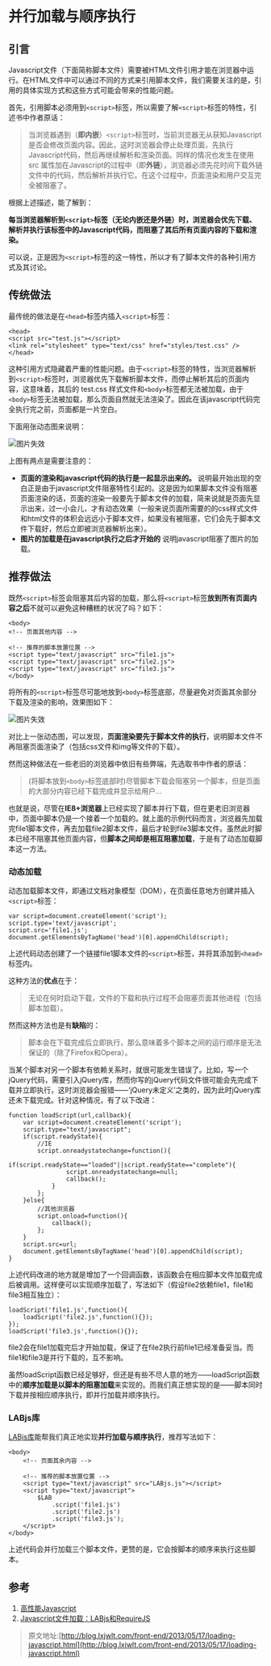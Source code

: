 # 并行加载与顺序执行

## 引言
Javascript文件（下面简称脚本文件）需要被HTML文件引用才能在浏览器中运行。在HTML文件中可以通过不同的方式来引用脚本文件，我们需要关注的是，引用的具体实现方式和这些方式可能会带来的性能问题。

首先，引用脚本必须用到`<script>`标签，所以需要了解`<script>`标签的特性，引述书中作者原话：

> 当浏览器遇到（**即内嵌**）`<script>`标签时，当前浏览器无从获知Javascript是否会修改页面内容。因此，这时浏览器会停止处理页面，先执行Javascript代码，然后再继续解析和渲染页面。同样的情况也发生在使用 src 属性加在Javascript的过程中（即**外链**），浏览器必须先花时间下载外链文件中的代码，然后解析并执行它。在这个过程中，页面渲染和用户交互完全被阻塞了。

根据上述描述，能了解到：

**每当浏览器解析到`<script>`标签（无论内嵌还是外链）时，浏览器会优先下载、解析并执行该标签中的Javascript代码，而阻塞了其后所有页面内容的下载和渲染。**

可以说，正是因为`<script>`标签的这一特性，所以才有了脚本文件的各种引用方式及其讨论。

## 传统做法

最传统的做法是在`<head>`标签内插入`<script>`标签：

```
<head>
<script src="test.js"></script>
<link rel="stylesheet" type="text/css" href="styles/test.css" />
</head>
```

这种引用方式隐藏着严重的性能问题。由于`<script>`标签的特性，当浏览器解析到`<script>`标签时，浏览器优先下载解析脚本文件，而停止解析其后的页面内容，这意味着，其后的 test.css 样式文件和`<body>`标签都无法被加载，由于`<body>`标签无法被加载，那么页面自然就无法渲染了。因此在该javascript代码完全执行完之前，页面都是一片空白。

下面用张动态图来说明：

![图片失效]()

上图有两点是需要注意的：

*   **页面的渲染和javascript代码的执行是一起显示出来的。**
说明最开始出现的空白正是由于javascript文件阻塞特性引起的。这是因为如果脚本文件没有阻塞页面渲染的话，页面的渲染一般要先于脚本文件的加载，简来说就是页面先显示出来，过一小会儿，才有动态效果（一般来说页面所需要的的css样式文件和html文件的体积会远远小于脚本文件，如果没有被阻塞，它们会先于脚本文件下载好，然后立即被浏览器解析出来）。
*   **图片的加载是在javascript执行之后才开始的**
说明javascript阻塞了图片的加载。

## 推荐做法

既然`<script>`标签会阻塞其后内容的加载，那么将`<script>`标签**放到所有页面内容之后**不就可以避免这种糟糕的状况了吗？如下：

```
<body>
<!-- 页面其他内容 -->

<!-- 推荐的脚本放置位置 -->
<script type="text/javascript" src="file1.js">
<script type="text/javascript" src="file2.js">
<script type="text/javascript" src="file3.js">
</body>
```

将所有的`<script>`标签尽可能地放到`<body>`标签底部，尽量避免对页面其余部分下载及渲染的影响，效果图如下：

![图片失效]()

对比上一张动态图，可以发现，**页面渲染要先于脚本文件的执行**，说明脚本文件不再阻塞页面渲染了（包括css文件和img等文件的下载）。

然而这种做法在一些老旧的浏览器中依旧有些弊端，先选取书中作者的原话：

> (将脚本放到`<body>`标签底部时)尽管脚本下载会阻塞另一个脚本，但是页面的大部分内容已经下载完成并显示给用户…

也就是说，尽管在**IE8+浏览器**上已经实现了脚本并行下载，但在更老旧浏览器中，页面中脚本仍是一个接着一个加载的。就上面的示例代码而言，浏览器先加载完file1脚本文件，再去加载file2脚本文件，最后才轮到file3脚本文件。虽然此时脚本已经不阻塞其他页面内容，但**脚本之间却是相互阻塞加载**，于是有了动态加载脚本这一方法。

### 动态加载

动态加载脚本文件，即通过文档对象模型（DOM），在页面任意地方创建并插入`<script>`标签：

```
var script=document.createElement('script');
script.type='text/javascript';
script.src='file1.js';
document.getElementsByTagName('head')[0].appendChild(script);
```

上述代码动态创建了一个链接file1脚本文件的`<script>`标签，并将其添加到`<head>`标签内。

这种方法的**优点**在于：

> 无论在何时启动下载，文件的下载和执行过程不会阻塞页面其他进程（包括脚本加载）。

然而这种方法也是有**缺陷**的：

> 脚本会在下载完成后立即执行，那么意味着多个脚本之间的运行顺序是无法保证的（除了Firefox和Opera）。

当某个脚本对另一个脚本有依赖关系时，就很可能发生错误了。比如，写一个jQuery代码，需要引入jQuery库，然而你写的jQuery代码文件很可能会先完成下载并立即执行，这时浏览器会报错——‘jQuery未定义’之类的，因为此时jQuery库还未下载完成。针对这种情况，有了以下改进：
```
function loadScript(url,callback){
    var script=document.createElement('script');
    script.type="text/javascript";
    if(script.readyState){
        //IE
        script.onreadystatechange=function(){
            if(script.readyState=="loaded"||script.readyState=="complete"){
                script.onreadystatechange=null;
                callback();
            }
        };
    }else{
        //其他浏览器
        script.onload=function(){
            callback();
        };
    }
    script.src=url;
    document.getElementsByTagName('head')[0].appendChild(script);
}
```

上述代码改进的地方就是增加了一个回调函数，该函数会在相应脚本文件加载完成后被调用。这样便可以实现顺序加载了，写法如下（假设file2依赖file1，file1和file3相互独立）：
```
loadScript('file1.js',function(){
    loadScript('file2.js',function(){});
});
loadScript('file3.js',function(){});
```

file2会在file1加载完后才开始加载，保证了在file2执行前file1已经准备妥当。而file1和file3是并行下载的，互不影响。

虽然loadScript函数已经足够好，但还是有些不尽人意的地方——loadScript函数中的**顺序加载是以脚本的阻塞加载**来实现的。而我们真正想实现的是——脚本同时下载并按相应顺序执行，即并行加载并顺序执行。

### LABjs库

[LABjs库](http://labjs.com/)能帮我们真正地实现**并行加载与顺序执行**，推荐写法如下：
```
<body>
    <!-- 页面其余内容 -->

    <!-- 推荐的脚本放置位置 -->
    <script type="text/javascript" src="LABjs.js"></script>
    <script type="text/javascript">
        $LAB
            .script('file1.js')
            .script('file2.js')
            .script('file3.js');
    </script>
</body>
```
上述代码会并行加载三个脚本文件，更赞的是，它会按脚本的顺序来执行这些脚本。

## 参考

1.  [高性能Javascript](http://book.douban.com/subject/5362856/)
2.  [Javascript文件加载：LABjs和RequireJS](http://www.ruanyifeng.com/blog/2011/10/javascript_loading.html)

> 原文地址:[http://blog.lxjwlt.com/front-end/2013/05/17/loading-javascript.html](http://blog.lxjwlt.com/front-end/2013/05/17/loading-javascript.html)
